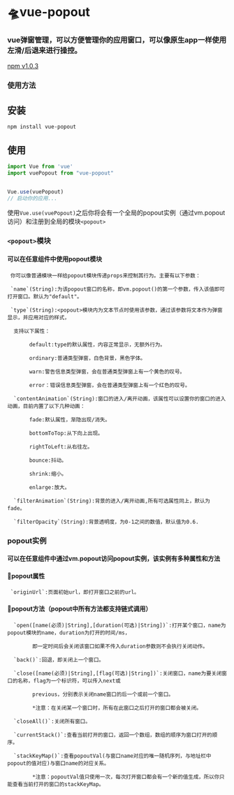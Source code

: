 # 🛸vue-popout
### vue弹窗管理，可以方便管理你的应用窗口，可以像原生app一样使用左滑/后退来进行操控。

[npm v1.0.3][npm-url]


[npm-url]: https://www.npmjs.com/package/vue-popout

### 使用方法

## 安装

`npm install vue-popout`

## 使用

```javascript
import Vue from 'vue'
import vuePopout from "vue-popout"


Vue.use(vuePopout)
// 启动你的应用...
```

    
使用`Vue.use(vuePopout)`之后你将会有一个全局的popout实例（通过vm.popout访问）和注册到全局的模块`<popout>`

### `<popout>`模块

#### 可以在任意组件中使用popout模块

     你可以像普通模块一样给popout模块传递props来控制其行为。主要有以下参数：
     
     `name`(String):为该popout窗口的名称，即vm.popout()的第一个参数，传入该值即可打开窗口。默认为"default"。
     
     `type`(String):<popout>模块内为文本节点时使用该参数，通过该参数将文本作为弹窗显示，并应用对应的样式，
     
      支持以下属性：
     
           default:type的默认属性，内容正常显示，无额外行为。
           
           ordinary:普通类型弹窗，白色背景，黑色字体。
           
           warn:警告信息类型弹窗，会在普通类型弹窗上有一个黄色的叹号。
           
           error：错误信息类型弹窗，会在普通类型弹窗上有一个红色的叹号。
           
      `contentAnimation`(String):窗口的进入/离开动画，该属性可以设置你的窗口的进入动画，目前内置了以下几种动画：
      
           fade:默认属性，渐隐出现/消失。
      
           bottomToTop:从下向上出现。   
           
           rightToLeft:从右往左。
           
           bounce:抖动。
           
           shrink:缩小。
           
           enlarge:放大。
           
      `filterAnimation`(String):背景的进入/离开动画,所有可选属性同上，默认为fade。
      
      `filterOpacity`(String):背景透明度，为0-1之间的数值，默认值为0.6.
      
### popout实例

#### 可以在任意组件中通过vm.popout访问popout实例，该实例有多种属性和方法

#### 🌴popout属性

     `originUrl`:页面初始url，即打开窗口之前的url。
     
#### 🌴popout方法（popout中所有方法都支持链式调用）
     
      `open([name(必须)|String],[duration(可选)|String])`:打开某个窗口，name为popout模块的name，duration为打开的时间/ms，
      
            即一定时间后会关闭该窗口如果不传入duration参数则不会执行关闭动作。
      
      `back()`:回退，即关闭上一个窗口。
      
      `close([name(必须)|String],[flag(可选)|String])`:关闭窗口，name为要关闭窗口的名称，flag为一个标识符，可以传入next或
      
            previous，分别表示关闭name窗口的后一个或前一个窗口。
            
            *注意：在关闭某一个窗口时，所有在此窗口之后打开的窗口都会被关闭。
      
      `closeAll()`:关闭所有窗口。
      
      `currentStack()`:查看当前打开的窗口，返回一个数组，数组的顺序为窗口打开的顺序。
      
      `stackKeyMap()`:查看popoutVal(与窗口name对应的唯一随机序列，与地址栏中popout的值对应)与窗口name的对应关系。
      
            *注意：popoutVal值只使用一次，每次打开窗口都会有一个新的值生成，所以你只能查看当前打开的窗口的stackKeyMap。







      
      
      
      
      
      
      
      
      
      
      
      
      
      
